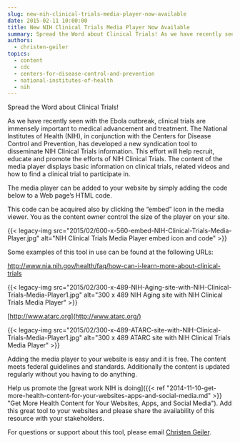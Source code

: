 ```yaml
---
slug: new-nih-clinical-trials-media-player-now-available
date: 2015-02-11 10:00:00
title: New NIH Clinical Trials Media Player Now Available
summary: Spread the Word about Clinical Trials! As we have recently seen with the Ebola outbreak, clinical trials are immensely important to medical advancement and treatment. The National Institutes of Health (NIH), in conjunction with the Centers for Disease Control and Prevention, has developed a new syndication tool to disseminate NIH Clinical Trials information. This effort
authors:
  - christen-geiler
topics:
  - content
  - cdc
  - centers-for-disease-control-and-prevention
  - national-institutes-of-health
  - nih
---
```


Spread the Word about Clinical Trials!

As we have recently seen with the Ebola outbreak, clinical trials are immensely important to medical advancement and treatment. The National Institutes of Health (NIH), in conjunction with the Centers for Disease Control and Prevention, has developed a new syndication tool to disseminate NIH Clinical Trials information. This effort will help recruit, educate and promote the efforts of NIH Clinical Trials. The content of the media player displays basic information on clinical trials, related videos and how to find a clinical trial to participate in.

The media player can be added to your website by simply adding the code below to a Web page&#8217;s HTML code.

<blockquote class="guarantee">
  <p>
    <div class=&#8221;media-viewer&#8221; data-header-text=&#8221;NIH Clinical Research Trials and You&#8221; data-module-type=&#8221;media-viewer&#8221; data-content-id=&#8221;121367&#8243; data-content-tags=&#8221;&#8221; data-sort-field=&#8221;&#8221;></div>
  </p>
</blockquote>

This code can be acquired also by clicking the “embed” icon in the media viewer. You as the content owner control the size of the player on your site.

{{< legacy-img src="2015/02/600-x-560-embed-NIH-Clinical-Trials-Media-Player.jpg" alt="NIH Clinical Trials Media Player embed icon and code" >}}

<div class="media-viewer">
</div>

Some examples of this tool in use can be found at the following URLs:

<http://www.nia.nih.gov/health/faq/how-can-i-learn-more-about-clinical-trials>

{{< legacy-img src="2015/02/300-x-489-NIH-Aging-site-with-NIH-Clinical-Trials-Media-Player1.jpg" alt="300 x 489 NIH Aging site with NIH Clinical Trials Media Player" >}}

[http://www.atarc.org](http://www.atarc.org/)

{{< legacy-img src="2015/02/300-x-489-ATARC-site-with-NIH-Clinical-Trials-Media-Player1.jpg" alt="300 x 489 ATARC site with NIH Clinical Trials Media Player" >}}

Adding the media player to your website is easy and it is free. The content meets federal guidelines and standards. Additionally the content is updated regularly without you having to do anything.

Help us promote the [great work NIH is doing]({{< ref "2014-11-10-get-more-health-content-for-your-websites-apps-and-social-media.md" >}} "Get More Health Content for Your Websites, Apps, and Social Media"). Add this great tool to your websites and please share the availability of this resource with your stakeholders.

For questions or support about this tool, please email [Christen Geiler](mailto:Christen.Geiler@nih.gov).